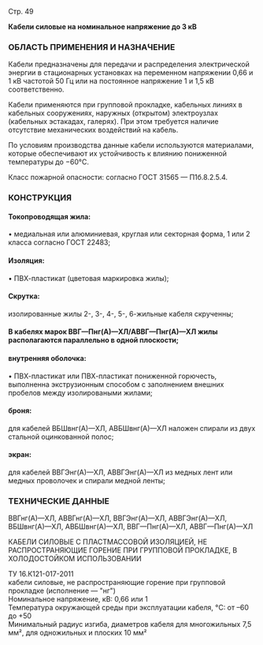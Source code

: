 Стр. 49

**Кабели силовые на номинальное напряжение до 3 кВ**

### ОБЛАСТЬ ПРИМЕНЕНИЯ И НАЗНА́ЧЕНИЕ  
Кабели предназначены для передачи и распределения электрической энергии в стационарных установках на переменном напряжении 0,66 и 1 кВ частотой 50 Гц или на постоянное напряжение 1 и 1,5 кВ соответственно.

Кабели применяются при групповой прокладке, кабельных линиях в кабельных сооружениях, наружных (открытом) электроузлах (кабельных эстакадах, галерях). При этом требуется наличие отсутствие механических воздействий на кабель.

По условиям производства данные кабели используются материалами, которые обеспечивают их устойчивость к влиянию пониженной температуры до −60°C.

Класс пожарной опасности: согласно ГОСТ 31565 — П1б.8.2.5.4.

### **КОНСТРУКЦИЯ**
#### Токопроводящая жила:
• медиальная или алюминиевая, круглая или секторная форма, 1 или 2 класса согласно ГОСТ 22483;
#### Изоляция:
• ПВХ-пластикат (цветовая маркировка жилы);
#### Скрутка:
изолированные жилы 2-, 3-, 4-, 5-, 6-жильные кабеля скрученны; 
#### В кабелях марок ВВГ—Пнг(А)—ХЛ/АВВГ—Пнг(А)—ХЛ жилы располагаются параллельно в одной плоскости;
#### внутренняя оболочка:
• ПВХ-пластикат или ПВХ-пластикат пониженной горючесть, выполненна экструзионным способом с заполнением внешних пробелов между изолироваными жилами;
#### броня:
для кабелей ВБШвнг(А)—ХЛ, АВБШвнг(А)—ХЛ наложен спирали из двух стальной оцинкованной полос;
#### экран:
для кабелей ВВГЭнг(А)—ХЛ, АВВГЭнг(А)—ХЛ из медных лент или медных проволочек и спирали медной ленты;

### **ТЕХНИЧЕСКИЕ ДАННЫЕ**
ВВГнг(А)—ХЛ, АВВГнг(А)—ХЛ, ВВГЭнг(А)—ХЛ, АВВГЭнг(А)—ХЛ, ВБШвнг(А)—ХЛ, АВБШвнг(А)—ХЛ, ВВГ—Пнг(А)—ХЛ, АВВГ—Пнг(А)—ХЛ  

КАБЕЛИ СИЛОВЫЕ С ПЛАСТМАССОВОЙ ИЗОЛЯЦИЕЙ, НЕ РАСПРОСТРАНЯЮЩИЕ ГОРЕНИЕ ПРИ ГРУППОВОЙ ПРОКЛАДКЕ, В ХОЛОДОСТОЙКОМ ИСПОЛЬЗОВАНИИ 

ТУ 16.К121-017-2011  
кабели силовые, не распространяющие горение при групповой прокладке (исполнение — "нг")  
Номинальное напряжение, кВ: 0,66 или 1  
Температура окружающей среды при эксплуатации кабеля, °C: от –60 до +50  
Минимальный радиус изгиба, диаметров кабеля для многожильных 7,5 мм², для одножильных и плоских 10 мм²  